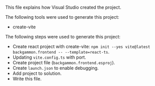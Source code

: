 This file explains how Visual Studio created the project.

The following tools were used to generate this project:
- create-vite

The following steps were used to generate this project:
- Create react project with create-vite: `npm init --yes vite@latest backgammon.frontend -- --template=react-ts`.
- Updating `vite.config.ts` with port.
- Create project file (`backgammon.frontend.esproj`).
- Create `launch.json` to enable debugging.
- Add project to solution.
- Write this file.
